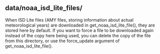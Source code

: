 data/noaa_isd_lite_files/
--------------------------
When ISD Lite files (AMY files, storing information about actual meteorological years) 
are downloaded in get_noaa_isd_lite_file(), they are stored here by default. If you 
want to force a file to be downloaded again instead of the copy here being used, you 
can delete the copy of the file from this directory, or use the force_update argument 
of get_noaa_isd_lite_file().